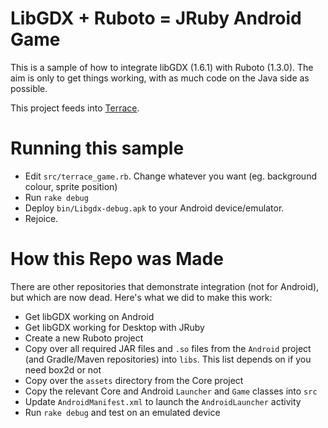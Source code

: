 # LibGDX + Ruboto = JRuby Android Game

This is a sample of how to integrate libGDX (1.6.1) with Ruboto (1.3.0). The aim is only to get things working, with as much code on the Java side as possible.

This project feeds into [Terrace](http://github.com/ashes999/terrace).

# Running this sample

- Edit `src/terrace_game.rb`. Change whatever you want (eg. background colour, sprite position)
- Run `rake debug`
- Deploy `bin/Libgdx-debug.apk` to your Android device/emulator.
- Rejoice.

# How this Repo was Made

There are other repositories that demonstrate integration (not for Android), but which are now dead. Here's what we did to make this work:

- Get libGDX working on Android
- Get libGDX working for Desktop with JRuby
- Create a new Ruboto project
- Copy over all required JAR files and `.so` files from the `Android` project (and Gradle/Maven repositories) into `libs`. This list depends on if you  need box2d or not
- Copy over the `assets` directory from the Core project
- Copy the relevant Core and Android `Launcher` and `Game` classes into `src`
- Update `AndroidManifest.xml` to launch the `AndroidLauncher` activity
- Run `rake debug` and test on an emulated device

